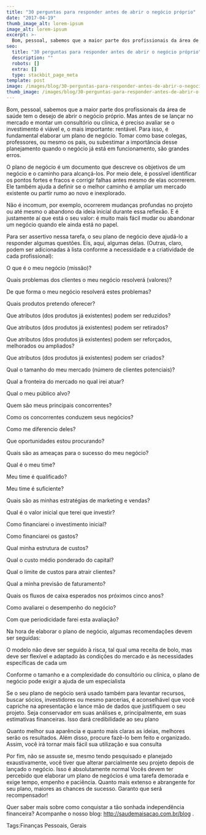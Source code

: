 ```yaml
---
title: "30 perguntas para responder antes de abrir o negócio próprio"
date: "2017-04-19"
thumb_image_alt: lorem-ipsum
image_alt: lorem-ipsum
excerpt: >-
  Bom, pessoal, sabemos que a maior parte dos profissionais da área de saúde tem o desejo de abrir o negócio próprio. Mas antes de se lançar no mercado e montar um consultório ou clínica, é preciso avaliar se o investimento é viável e, o mais importante: rentável. Para isso, é fundamental elaborar um plano de negócio. Tomar como base colegas, professores, ou mesmo os pais, ou subestimar a importância desse planejamento quando o negócio já está em funcionamento, são grandes erros.
seo:
  title: "30 perguntas para responder antes de abrir o negócio próprio"
  description: ""
  robots: []
  extra: []
  type: stackbit_page_meta
template: post
image: /images/blog/30-perguntas-para-responder-antes-de-abrir-o-negocio-proprio.jpg
thumb_image: /images/blog/30-perguntas-para-responder-antes-de-abrir-o-negocio-proprio.jpg
---
```


Bom, pessoal, sabemos que a maior parte dos profissionais da área de saúde tem o desejo de abrir o negócio próprio. Mas antes de se lançar no mercado e montar um consultório ou clínica, é preciso avaliar se o investimento é viável e, o mais importante: rentável. Para isso, é fundamental elaborar um plano de negócio. Tomar como base colegas, professores, ou mesmo os pais, ou subestimar a importância desse planejamento quando o negócio já está em funcionamento, são grandes erros.

O plano de negócio é um documento que descreve os objetivos de um negócio e o caminho para alcançá-los. Por meio dele, é possível identificar os pontos fortes e fracos e corrigir falhas antes mesmo de elas ocorrerem. Ele também ajuda a definir se o melhor caminho é ampliar um mercado existente ou partir rumo ao novo e inexplorado.

Não é incomum, por exemplo, ocorrerem mudanças profundas no projeto ou até mesmo o abandono da ideia inicial durante essa reflexão. E é justamente aí que está o seu valor: é muito mais fácil mudar ou abandonar um negócio quando ele ainda está no papel.

Para ser assertivo nessa tarefa, o seu plano de negócio deve ajudá-lo a responder algumas questões. Eis, aqui, algumas delas. (Outras, claro, podem ser adicionadas à lista conforme a necessidade e a criatividade de cada profissional):

O que é o meu negócio (missão)?

Quais problemas dos clientes o meu negócio resolverá (valores)?

De que forma o meu negócio resolverá estes problemas?

Quais produtos pretendo oferecer?

Que atributos (dos produtos já existentes) podem ser reduzidos?

Que atributos (dos produtos já existentes) podem ser retirados?

Que atributos (dos produtos já existentes) podem ser reforçados, melhorados ou ampliados?

Que atributos (dos produtos já existentes) podem ser criados?

Qual o tamanho do meu mercado (número de clientes potenciais)?

Qual a fronteira do mercado no qual irei atuar?

Qual o meu público alvo?

Quem são meus principais concorrentes?

Como os concorrentes conduzem seus negócios?

Como me diferencio deles?

Que oportunidades estou procurando?

Quais são as ameaças para o sucesso do meu negócio?

Qual é o meu time?

Meu time é qualificado?

Meu time é suficiente?

Quais são as minhas estratégias de marketing e vendas?

Qual é o valor inicial que terei que investir?

Como financiarei o investimento inicial?

Como financiarei os gastos?

Qual minha estrutura de custos?

Qual o custo médio ponderado do capital?

Qual o limite de custos para atrair clientes?

Qual a minha previsão de faturamento?

Quais os fluxos de caixa esperados nos próximos cinco anos?

Como avaliarei o desempenho do negócio?

Com que periodicidade farei esta avaliação?

Na hora de elaborar o plano de negócio, algumas recomendações devem ser seguidas:

O modelo não deve ser seguido à risca, tal qual uma receita de bolo, mas deve ser flexível e adaptado às condições do mercado e às necessidades específicas de cada um

Conforme o tamanho e a complexidade do consultório ou clínica, o plano de negócio pode exigir a ajuda de um especialista

Se o seu plano de negócio será usado também para levantar recursos, buscar sócios, investidores ou mesmo parcerias, é aconselhável que você capriche na apresentação e lance mão de dados que justifiquem o seu projeto. Seja conservador em suas análises e, principalmente, em suas estimativas financeiras. Isso dará credibilidade ao seu plano

Quanto melhor sua aparência e quanto mais claras as ideias, melhores serão os resultados. Além disso, procure fazê-lo bem feito e organizado. Assim, você irá tornar mais fácil sua utilização e sua consulta

Por fim, não se assuste se, mesmo tendo pesquisado e planejado exaustivamente, você tiver que alterar parcialmente seu projeto depois de lançado o negócio. Isso é absolutamente normal
Vocês devem ter percebido que elaborar um plano de negócios é uma tarefa demorada e exige tempo, empenho e paciência. Quanto mais extenso e abrangente for seu plano, maiores as chances de sucesso. Garanto que será recompensador!

Quer saber mais sobre como conquistar a tão sonhada independência financeira? Acompanhe o nosso blog: http://saudemaisacao.com.br/blog .

Tags:Finanças Pessoais, Gerais
